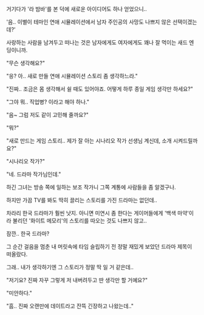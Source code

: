 거기다가 '라 밤바'를 본 덕에 새로운 아이디어도 하나 얻었으니..

'음.. 이별이 테마인 연애 시뮬레이션에서 남자 주인공의 사망도 나쁘지 않은 선택이겠는데?'

사랑하는 사람을 남겨두고 떠나는 것은 남자에게도 여자에게도 꽤나 잘 먹이는 새드 엔딩이니까. 

"무슨 생각해요?"

"응? 아.. 새로 만들 연애 시뮬레이션 스토리 좀 생각하느라."

"진짜.. 조금은 몸 생각해서 쉴 때도 있어야죠. 어떻게 하루 종일 게임 생각만 하세요?"

"그야 뭐.. 직업병? 이라고 해야 하나."

"음~ 그럼 저도 같이 고민해 줄까요?"

"뭐?"

"새로 만드는 게임 스토리.. 제가 잘 아는 시나리오 작가 선생님 계신데, 소개 시켜드릴까요?"

"시나리오 작가?"

"네. 드라마 작가님인데."

하긴 그녀는 방송 쪽에 일하는 보조 작가니 그쪽 계통에 사람들을 좀 알겠구나.

하지만 가끔 TV를 봐도 딱히 끌리는 스토리를 가진 드라마는 없던데..

차라리 한국 드라마가 훨씬 낫지. 아니면 미연시 좀 한다는 게이머들에게 '백색 마약'이라 불리던 '화이트 메모리'의 스토리를 따오는 것도 나쁘지 않고.. 

잠깐.. 한국 드라마?

그 순간 걸음을 멈춘 내 머릿속에 타임 슬립하기 전 정말 재밌게 보았던 드라마 제목이 떠올랐다.

그래.. 내가 생각하기엔 그 스토리가 정말 딱 일 거 같은데..

"저기요? 진짜 자꾸 그렇게 저 내버려두고 딴 생각만 할 거예요?"

"미안하다."

"흠.. 진짜 오랜만에 데이트라고 잔뜩 긴장하고 나왔는데.."